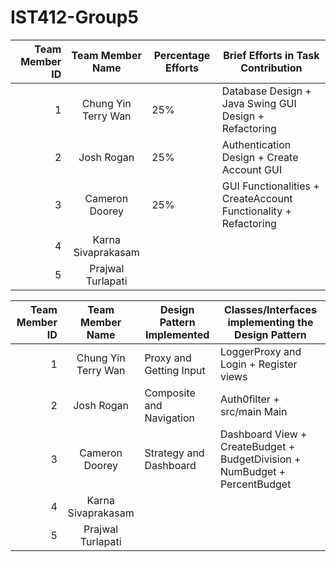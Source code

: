 # IST412-Group5
| Team Member ID |  Team Member Name   | Percentage Efforts | Brief Efforts in Task Contribution                              |
|---------------:|:-------------------:|--------------------|-----------------------------------------------------------------|
|              1 | Chung Yin Terry Wan | 25%                | Database Design + Java Swing GUI Design + Refactoring           |
|              2 |     Josh Rogan      | 25%                | Authentication Design + Create Account GUI                      |
|              3 |   Cameron Doorey    | 25%                | GUI Functionalities + CreateAccount Functionality + Refactoring |
|              4 | Karna Sivaprakasam  |                    |                                                                 |
|              5 |  Prajwal Turlapati  |                    |                                                                 |

| Team Member ID |  Team Member Name   | Design Pattern Implemented | Classes/Interfaces implementing the Design Pattern                         |
|---------------:|:-------------------:|----------------------------|----------------------------------------------------------------------------|
|              1 | Chung Yin Terry Wan | Proxy and Getting Input    | LoggerProxy and Login + Register views                                     |
|              2 |     Josh Rogan      | Composite and Navigation   | Auth0filter + src/main Main                                                |
|              3 |   Cameron Doorey    | Strategy and Dashboard     | Dashboard View + CreateBudget + BudgetDivision + NumBudget + PercentBudget |
|              4 | Karna Sivaprakasam  |                            |                                                                            |
|              5 |  Prajwal Turlapati  |                            |                                                                            |
